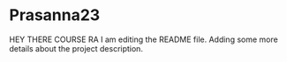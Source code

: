 # Prasanna23
HEY THERE COURSE RA I am editing the README file. Adding some more details about the project description.
